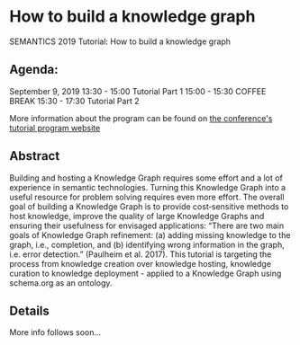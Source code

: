 # How to build a knowledge graph
SEMANTICS 2019 Tutorial: How to build a knowledge graph

## Agenda:
September 9, 2019 
13:30	- 15:00 Tutorial Part 1 
15:00 - 15:30	COFFEE BREAK 
15:30 - 17:30 Tutorial Part 2 

More information about the program can be found on [the conference's tutorial program website](http://semantics.cc/programme)

## Abstract
Building and hosting a Knowledge Graph requires some effort and a lot of experience in semantic technologies. Turning this Knowledge Graph into a useful resource for problem solving requires even more effort. The overall goal of building a Knowledge Graph is to provide cost‐sensitive methods to host knowledge, improve the quality of large Knowledge Graphs and ensuring their usefulness for envisaged applications: “There are two main goals of Knowledge Graph refinement: (a) adding missing knowledge to the graph, i.e., completion, and (b) identifying wrong information in the graph, i.e. error detection.” (Paulheim et al. 2017). This tutorial is targeting the process from knowledge creation over knowledge hosting, knowledge curation to knowledge deployment - applied to a Knowledge Graph using schema.org as an ontology.

## Details
More info follows soon...
